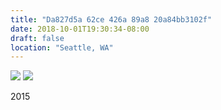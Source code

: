 ```yaml
---
title: "Da827d5a 62ce 426a 89a8 20a84bb3102f"
date: 2018-10-01T19:30:34-08:00
draft: false
location: "Seattle, WA"
---
```


![](https://d17enza3bfujl8.cloudfront.net/DSCF0146_01.jpg)
![](https://d17enza3bfujl8.cloudfront.net/DSCF0136_01.jpg)

2015

